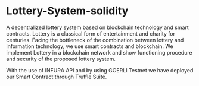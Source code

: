 # Lottery-System-solidity

A decentralized lottery system based on blockchain technology and smart contracts.
Lottery is a classical form of entertainment and charity for centuries. Facing the bottleneck of the combination between lottery and information technology, we use smart
contracts and blockchain. We implement Lottery in a blockchain network and show
functioning procedure and security of the proposed lottery system.

With the use of INFURA API and by using GOERLI Testnet we have deployed our Smart Contract through Truffle Suite.
